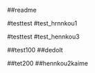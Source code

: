 ##readme

#testtest
#test_hrnnkou1


#testtest
#test_hennkou3


##test100
##dedolt

##tet200
##hennkou2kaime